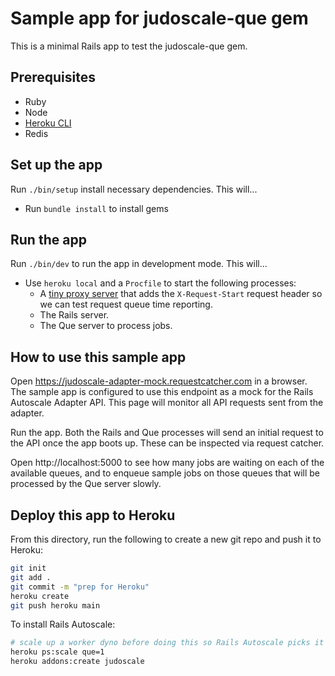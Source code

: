 # Sample app for judoscale-que gem

This is a minimal Rails app to test the judoscale-que gem.

## Prerequisites

- Ruby
- Node
- [Heroku CLI](https://devcenter.heroku.com/articles/heroku-cli)
- Redis

## Set up the app

Run `./bin/setup` install necessary dependencies. This will...

- Run `bundle install` to install gems

## Run the app

Run `./bin/dev` to run the app in development mode. This will...

- Use `heroku local` and a `Procfile` to start the following processes:
  - A [tiny proxy server](https://github.com/judoscale/judoscale-adapter-proxy-server) that adds the `X-Request-Start` request header so we can test request queue time reporting.
  - The Rails server.
  - The Que server to process jobs.

## How to use this sample app

Open https://judoscale-adapter-mock.requestcatcher.com in a browser. The sample app is configured to use this endpoint as a mock for the Rails Autoscale Adapter API. This page will monitor all API requests sent from the adapter.

Run the app. Both the Rails and Que processes will send an initial request to the API once the app boots up. These can be inspected via request catcher.

Open http://localhost:5000 to see how many jobs are waiting on each of the available queues, and to enqueue sample jobs on those queues that will be processed by the Que server slowly.

## Deploy this app to Heroku

From this directory, run the following to create a new git repo and push it to Heroku:

```sh
git init
git add .
git commit -m "prep for Heroku"
heroku create
git push heroku main
```

To install Rails Autoscale:

```sh
# scale up a worker dyno before doing this so Rails Autoscale picks it up
heroku ps:scale que=1
heroku addons:create judoscale
```
